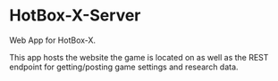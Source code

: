 # HotBox-X-Server
Web App for HotBox-X.

This app hosts the website the game is located on as well as the REST endpoint for getting/posting game settings and research data.

